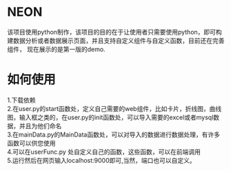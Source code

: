 # NEON
该项目使用python制作，该项目的目的在于让使用者只需要使用python，即可构建数据分析或者数据展示页面，并且支持自定义组件与自定义函数，目前还在完善组件，
现在展示的是第一版的demo.  
# 如何使用
1.下载依赖  
2.在user.py的start函数处，定义自己需要的web组件，比如卡片，折线图，曲线图，输入框之类的，在user.py的init函数处，可以导入需要的excel或者mysql数据，并且为他们命名  
3.在mainData.py的MainData函数处，可以对导入的数据进行数据处理，有许多函数可以供您使用  
4.可以在userFunc.py 处自定义自己的函数，这些函数，可以在前端调用  
5.运行然后在网页输入localhost:9000即可,当然，端口也可以自定义。  

